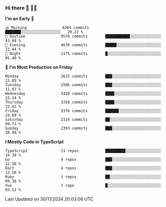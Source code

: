 ### Hi there 👋 🧑‍💻



<!--START_SECTION:waka-->
**I'm an Early 🐤** 

```text
🌞 Morning                6364 commits        ███████░░░░░░░░░░░░░░░░░░   29.22 % 
🌆 Daytime                9570 commits        ███████████░░░░░░░░░░░░░░   43.94 % 
🌃 Evening                4670 commits        █████░░░░░░░░░░░░░░░░░░░░   21.44 % 
🌙 Night                  1175 commits        █░░░░░░░░░░░░░░░░░░░░░░░░   05.40 % 
```
📅 **I'm Most Productive on Friday** 

```text
Monday                   2625 commits        ███░░░░░░░░░░░░░░░░░░░░░░   12.05 % 
Tuesday                  2586 commits        ███░░░░░░░░░░░░░░░░░░░░░░   11.87 % 
Wednesday                3320 commits        ████░░░░░░░░░░░░░░░░░░░░░   15.24 % 
Thursday                 3358 commits        ████░░░░░░░░░░░░░░░░░░░░░   15.42 % 
Friday                   5378 commits        ██████░░░░░░░░░░░░░░░░░░░   24.69 % 
Saturday                 2119 commits        ██░░░░░░░░░░░░░░░░░░░░░░░   09.73 % 
Sunday                   2393 commits        ███░░░░░░░░░░░░░░░░░░░░░░   10.99 % 
```


**I Mostly Code in TypeScript** 

```text
TypeScript               11 repos            █████████░░░░░░░░░░░░░░░░   34.38 % 
Go                       4 repos             ███░░░░░░░░░░░░░░░░░░░░░░   12.50 % 
Dart                     4 repos             ███░░░░░░░░░░░░░░░░░░░░░░   12.50 % 
Ruby                     3 repos             ██░░░░░░░░░░░░░░░░░░░░░░░   09.38 % 
Vue                      1 repo              █░░░░░░░░░░░░░░░░░░░░░░░░   03.12 % 
```




 Last Updated on 30/11/2024 20:03:06 UTC
<!--END_SECTION:waka-->


